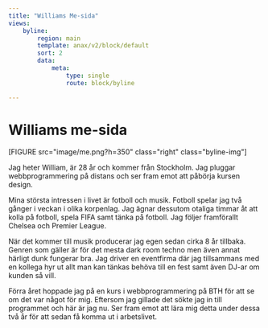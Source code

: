 ```yaml
---
title: "Williams Me-sida"
views:
    byline:
        region: main
        template: anax/v2/block/default
        sort: 2
        data:
            meta:
                type: single
                route: block/byline

---
```

Williams me-sida
=========================

[FIGURE src="image/me.png?h=350" class="right" class="byline-img"]

Jag heter William, är 28 år och kommer från Stockholm. Jag pluggar webbprogrammering på distans
och ser fram emot att påbörja kursen design.

Mina största intressen i livet är fotboll och musik. Fotboll spelar jag två gånger i veckan i
olika korpenlag. Jag ägnar dessutom otaliga timmar åt att kolla på fotboll, spela FIFA samt tänka
på fotboll. Jag följer framförallt Chelsea och Premier League.

När det kommer till musik producerar jag egen sedan cirka 8 år tillbaka. Genren som gäller är
för det mesta dark room techno men även annat härligt dunk fungerar bra. Jag driver en eventfirma
där jag tillsammans med en kollega hyr ut allt man kan tänkas behöva till en fest samt även DJ-ar
om kunden så vill.

Förra året hoppade jag på en kurs i webbprogrammering på BTH för att se om det var något för mig.
Eftersom jag gillade det sökte jag in till programmet och här är jag nu. Ser fram emot att lära
mig detta under dessa två år för att sedan få komma ut i arbetslivet.
